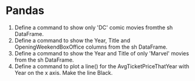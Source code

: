 # Pandas

1. Define a command to show only 'DC' comic movies fromthe sh DataFrame.
2. Define a command to show the Year, Title and OpeningWeekendBoxOffice columns from the sh DataFrame.
3. Define a command to show the Year and Title of only 'Marvel' movies from the sh DataFrame.
4. Define a command to plot a line() for the AvgTicketPriceThatYear with Year on the x axis. Make the line Black.
